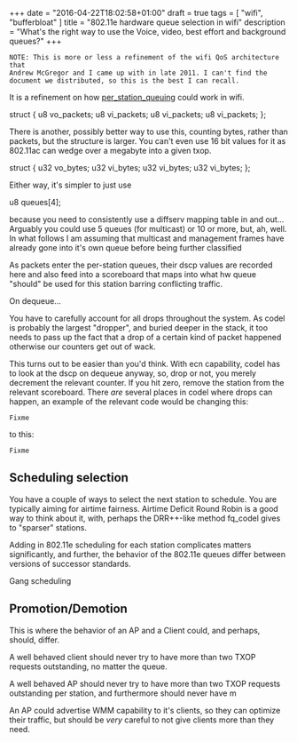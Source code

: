 +++
date = "2016-04-22T18:02:58+01:00"
draft = true
tags = [ "wifi", "bufferbloat" ]
title = "802.11e hardware queue selection in wifi"
description = "What's the right way to use the Voice, video, best effort and background queues?"
+++

```
NOTE: This is more or less a refinement of the wifi QoS architecture that
Andrew McGregor and I came up with in late 2011. I can't find the
document we distributed, so this is the best I can recall.
```

It is a refinement on how [per_station_queuing](http://fixme) could work
in wifi.

struct {
u8 vo_packets;
u8 vi_packets;
u8 vi_packets;
u8 vi_packets;
};

There is another, possibly better way to use this, counting bytes,
rather than packets, but the structure is larger. You can't even use 16
bit values for it as 802.11ac can wedge over a megabyte into a given txop.

struct {
u32 vo_bytes;
u32 vi_bytes;
u32 vi_bytes;
u32 vi_bytes;
};

Either way, it's simpler to just use

u8 queues[4];

because you need to consistently use a diffserv mapping table in and
out... Arguably you could use 5 queues (for multicast) or 10 or more,
but, ah, well. In what follows I am assuming that multicast and
management frames have already gone into it's own queue before being
further classified

As packets enter the per-station queues, their dscp values are recorded here
and also feed into a scoreboard that maps into what hw queue "should" be used
for this station barring conflicting traffic.

On dequeue...

You have to carefully account for all drops throughout the system. As
codel is probably the largest "dropper", and buried deeper in the stack,
it too needs to pass up the fact that a drop of a certain kind of packet
happened otherwise our counters get out of wack.

This turns out to be easier than you'd think. With ecn capability, codel
has to look at the dscp on dequeue anyway, so, drop or not, you merely
decrement the relevant counter. If you hit zero, remove the station from
the relevant scoreboard. There *are* several places in codel where drops
can happen, an example of the relevant code would be changing this:

```
Fixme
```

to this:

```
Fixme
```

## Scheduling selection

You have a couple of ways to select the next station to schedule.
You are typically aiming for airtime fairness. Airtime Deficit Round
Robin is a good way to think about it, with, perhaps the DRR++-like
method fq_codel gives to "sparser" stations.

Adding in 802.11e scheduling for each station complicates matters significantly,
and further, the behavior of the 802.11e queues differ between versions
of successor standards.

Gang scheduling

## Promotion/Demotion

This is where the behavior of an AP and a Client could, and perhaps,
should, differ.

A well behaved client should never try to have more than two TXOP
requests outstanding, no matter the queue.

A well behaved AP should never try to have more than two TXOP requests
outstanding per station, and furthermore should never have m

An AP could advertise WMM capability to it's clients, so they can
optimize their traffic, but should be *very* careful to not give clients
more than they need.
